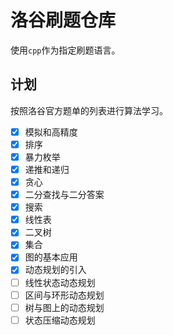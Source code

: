 # 洛谷刷题仓库

使用`cpp`作为指定刷题语言。

## 计划

按照洛谷官方题单的列表进行算法学习。

- [x] 模拟和高精度
- [x] 排序
- [x] 暴力枚举
- [x] 递推和递归
- [x] 贪心
- [x] 二分查找与二分答案
- [x] 搜索
- [x] 线性表
- [x] 二叉树
- [x] 集合
- [x] 图的基本应用
- [x] 动态规划的引入
- [ ] 线性状态动态规划
- [ ] 区间与环形动态规划
- [ ] 树与图上的动态规划
- [ ] 状态压缩动态规划
